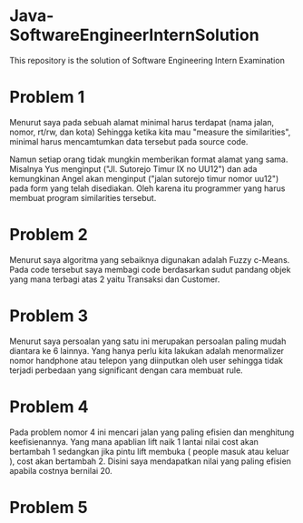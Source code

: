 # Java-SoftwareEngineerInternSolution
This repository is the solution of Software Engineering Intern Examination

# Problem 1
Menurut saya pada sebuah alamat minimal harus terdapat (nama jalan, nomor, rt/rw, dan kota)
Sehingga ketika kita mau "measure the similarities", minimal harus mencamtumkan data tersebut pada source code.

Namun setiap orang tidak mungkin memberikan format alamat yang sama.
Misalnya Yus menginput ("Jl. Sutorejo Timur IX no UU12") dan ada kemungkinan Angel akan menginput ("jalan sutorejo timur nomor uu12") pada 
form yang telah disediakan. Oleh karena itu programmer yang harus membuat program similarities tersebut.

# Problem 2
Menurut saya algoritma yang sebaiknya digunakan adalah Fuzzy c-Means. Pada code tersebut saya membagi code berdasarkan sudut pandang objek yang mana terbagi atas 2 yaitu Transaksi dan Customer.

# Problem 3
Menurut saya persoalan yang satu ini merupakan persoalan paling mudah diantara ke 6 lainnya. Yang hanya perlu kita lakukan adalah 
menormalizer nomor handphone atau telepon yang diinputkan oleh user sehingga tidak terjadi perbedaan yang significant dengan cara membuat rule.

# Problem 4
Pada problem nomor 4 ini mencari jalan yang paling efisien dan menghitung keefisienannya. Yang mana apablian lift naik 1 lantai nilai cost akan bertambah 1 sedangkan jika pintu lift membuka ( people masuk atau keluar ), cost akan bertambah 2. Disini saya mendapatkan nilai yang paling efisien apabila costnya bernilai 20.

# Problem 5

